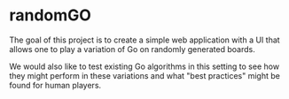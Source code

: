 # randomGO

The goal of this project is to create a simple web application with a UI that allows one to play a variation of Go on randomly generated boards.

We would also like to test existing Go algorithms in this setting to see how they might perform in these variations and what "best practices" might be found for human players.
